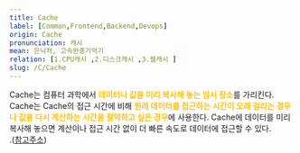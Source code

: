 ```yaml
---
title: Cache
label: [Common,Frontend,Backend,Devops]
origin: Cache
pronunciation: 캐시
mean: 은닉처, 고속완충기억기
relation: [1.CPU캐시 ,2.디스크캐시 ,3.웹캐시 ]
slug: /C/Cache
---
```


<content>


<p>Cache는 컴퓨터 과학에서 <span style="color:#FFBF00; font-weight:bold;">데이터나 값을 미리 복사해 놓는 임시 장소</span>를 가리킨다. Cache는 Cache의 접근 시간에 비해 <span style="color:#FFBF00; font-weight:bold;">원래 데이터를 접근하는 시간이 오래 걸리는 경우나 값을 다시 계산하는 시간을 절약하고 싶은 경우</span>에 사용한다. Cache에 데이터를 미리 복사해 놓으면 계산이나 접근 시간 없이 더 빠른 속도로 데이터에 접근할 수 있다.<br />
.(<a href="https://dl.acm.org/doi/10.1145/3195836.3195861">참고주소</a>)</p>


</content>

